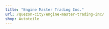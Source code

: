 ```yaml
---
title: "Engine Master Trading Inc."
url: /quezon-city/engine-master-trading-inc/
shop: Autoteile
---
```

